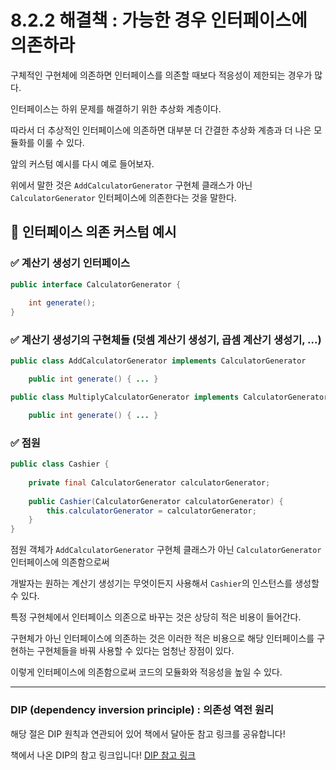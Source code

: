 # 8.2.2 해결책 : 가능한 경우 인터페이스에 의존하라

구체적인 구현체에 의존하면 인터페이스를 의존할 때보다 적응성이 제한되는 경우가 많다.

인터페이스는 하위 문제를 해결하기 위한 추상화 계층이다.

따라서 더 추상적인 인터페이스에 의존하면 대부분 더 간결한 추상화 계층과 더 나은 모듈화를 이룰 수 있다.

앞의 커스텀 예시를 다시 예로 들어보자.

위에서 말한 것은 `AddCalculatorGenerator` 구현체 클래스가 아닌 `CalculatorGenerator` 인터페이스에 의존한다는 것을 말한다.

## 🎯 인터페이스 의존 커스텀 예시

### ✅ 계산기 생성기 인터페이스
```java
public interface CalculatorGenerator {
    
    int generate();
}
```

### ✅ 계산기 생성기의 구현체들 (덧셈 계산기 생성기, 곱셈 계산기 생성기, ...)

```java
public class AddCalculatorGenerator implements CalculatorGenerator

    public int generate() { ... }
```

```java
public class MultiplyCalculatorGenerator implements CalculatorGenerator

    public int generate() { ... }
```

### ✅ 점원
```java
public class Cashier {
    
    private final CalculatorGenerator calculatorGenerator;
    
    public Cashier(CalculatorGenerator calculatorGenerator) {
        this.calculatorGenerator = calculatorGenerator;
    }
}
```

점원 객체가 `AddCalculatorGenerator` 구현체 클래스가 아닌 `CalculatorGenerator` 인터페이스에 의존함으로써 

개발자는 원하는 계산기 생성기는 무엇이든지 사용해서 `Cashier`의 인스턴스를 생성할 수 있다.

특정 구현체에서 인터페이스 의존으로 바꾸는 것은 상당히 적은 비용이 들어간다.

구현체가 아닌 인터페이스에 의존하는 것은 이러한 적은 비용으로 해당 인터페이스를 구현하는 구현체들을 바꿔 사용할 수 있다는 엄청난 장점이 있다.

이렇게 인터페이스에 의존함으로써 코드의 모듈화와 적응성을 높일 수 있다.

---

### DIP (dependency inversion principle) : 의존성 역전 원리

해당 절은 DIP 원칙과 연관되어 있어 책에서 달아둔 참고 링크를 공유합니다!

책에서 나온 DIP의 참고 링크입니다!
[DIP 참고 링크](https://stackify.com/dependency-inversion-principle/)


